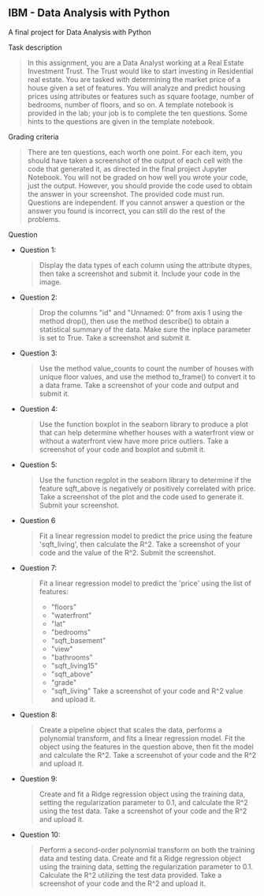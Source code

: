 IBM - Data Analysis with Python  
---------------------
A final project for Data Analysis with Python

Task description  
> In this assignment, you are a Data Analyst working at a Real Estate Investment Trust. The Trust would like to start investing in Residential real estate. You are tasked with determining the market price of a house given a set of features. You will analyze and predict housing prices using attributes or features such as square footage, number of bedrooms, number of floors, and so on. A template notebook is provided in the lab; your job is to complete the ten questions. Some hints to the questions are given in the template notebook.  

Grading criteria  
> There are ten questions, each worth one point. For each item, you should have taken a screenshot of the output of each cell with the code that generated it, as directed in the final project Jupyter Notebook. You will not be graded on how well you wrote your code, just the output. However, you should provide the code used to obtain the answer in your screenshot. The provided code must run. Questions are independent. If you cannot answer a question or the answer you found is incorrect, you can still do the rest of the problems.

Question  
- Question 1:
  > Display the data types of each column using the attribute dtypes, then take a screenshot and submit it. Include your code in the image.
- Question 2:
  > Drop the columns "id" and "Unnamed: 0" from axis 1 using the method drop(), then use the method describe() to obtain a statistical summary of the data. Make sure the inplace parameter is set to True. Take a screenshot and submit it. 
- Question 3:
  > Use the method value_counts to count the number of houses with unique floor values, and use the method to_frame() to convert it to a data frame. Take a screenshot of your code and output and submit it.
- Question 4:
  > Use the function boxplot in the seaborn library to produce a plot that can help determine whether houses with a waterfront view or without a waterfront view have more price outliers. Take a screenshot of your code and boxplot and submit it.
- Question 5:
  > Use the function regplot in the seaborn library to determine if the feature sqft_above is negatively or positively correlated with price. Take a screenshot of the plot and the code used to generate it. Submit your screenshot.
- Question 6
  > Fit a linear regression model to predict the price using the feature 'sqft_living', then calculate the R^2. Take a screenshot of your code and the value of the R^2. Submit the screenshot.
- Question 7:
  > Fit a linear regression model to predict the 'price' using the list of features:
  > -  "floors"
  > -  "waterfront"
  > -  "lat"
  > -  "bedrooms"
  > -  "sqft_basement"
  > -  "view"
  > -  "bathrooms"
  > -  "sqft_living15"
  > -  "sqft_above"
  > -  "grade"
  > -  "sqft_living"
  >  Take a screenshot of your code and R^2 value and upload it.
- Question 8:
  > Create a pipeline object that scales the data, performs a polynomial transform, and fits a linear regression model. Fit the object using the features in the question above, then fit the model and calculate the R^2. Take a screenshot of your code and the R^2 and upload it.
- Question 9:
  > Create and fit a Ridge regression object using the training data, setting the regularization parameter to 0.1, and calculate the R^2 using the test data. Take a screenshot of your code and the R^2 and upload it.
- Question 10:
  > Perform a second-order polynomial transform on both the training data and testing data. Create and fit a Ridge regression object using the training data, setting the regularization parameter to 0.1. Calculate the R^2 utilizing the test data provided. Take a screenshot of your code and the R^2 and upload it.

